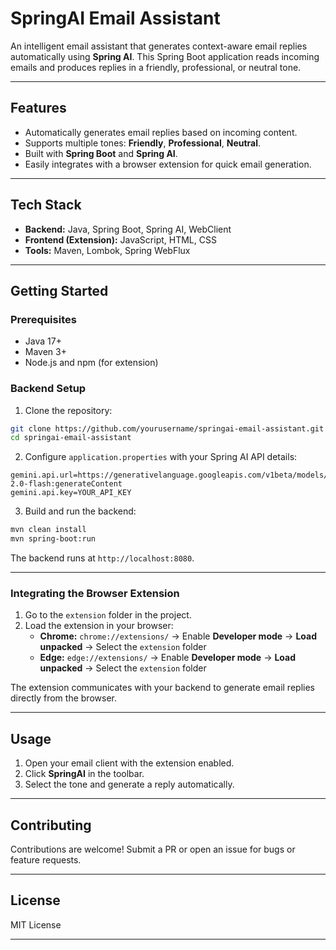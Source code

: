 
# SpringAI Email Assistant

An intelligent email assistant that generates context-aware email replies automatically using **Spring AI**. This Spring Boot application reads incoming emails and produces replies in a friendly, professional, or neutral tone.

---

## Features

- Automatically generates email replies based on incoming content.  
- Supports multiple tones: **Friendly**, **Professional**, **Neutral**.  
- Built with **Spring Boot** and **Spring AI**.  
- Easily integrates with a browser extension for quick email generation.  

---

## Tech Stack

- **Backend:** Java, Spring Boot, Spring AI, WebClient  
- **Frontend (Extension):** JavaScript, HTML, CSS  
- **Tools:** Maven, Lombok, Spring WebFlux  

---

## Getting Started

### Prerequisites

- Java 17+  
- Maven 3+  
- Node.js and npm (for extension)  

### Backend Setup

1. Clone the repository:  
```bash
git clone https://github.com/yourusername/springai-email-assistant.git
cd springai-email-assistant
```

2. Configure `application.properties` with your Spring AI API details:  
```properties
gemini.api.url=https://generativelanguage.googleapis.com/v1beta/models/gemini-2.0-flash:generateContent
gemini.api.key=YOUR_API_KEY
```

3. Build and run the backend:  
```bash
mvn clean install
mvn spring-boot:run
```

The backend runs at `http://localhost:8080`.

---

### Integrating the Browser Extension

1. Go to the `extension` folder in the project.  
2. Load the extension in your browser:  
   - **Chrome:** `chrome://extensions/` → Enable **Developer mode** → **Load unpacked** → Select the `extension` folder  
   - **Edge:** `edge://extensions/` → Enable **Developer mode** → **Load unpacked** → Select the `extension` folder  

The extension communicates with your backend to generate email replies directly from the browser.

---

## Usage

1. Open your email client with the extension enabled.  
2. Click **SpringAI** in the toolbar.  
3. Select the tone and generate a reply automatically.  

---

## Contributing

Contributions are welcome! Submit a PR or open an issue for bugs or feature requests.  

---

## License

MIT License  

---


